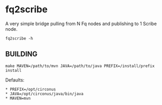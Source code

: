 # fq2scribe

A very simple bridge pulling from N Fq nodes and publishing to 1 Scribe node.

```
fq2scribe -h
```

## BUILDING

```
make MAVEN=/path/to/mvn JAVA=/path/to/java PREFIX=/install/prefix install
```

Defaults:

    * PREFIX=/opt/circonus
    * JAVA=/opt/circonus/java/bin/java
    * MAVEN=mvn

